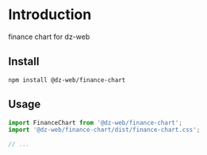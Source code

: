 # Introduction

finance chart for dz-web


## Install

```shell
npm install @dz-web/finance-chart
```

## Usage

```jsx
import FinanceChart from '@dz-web/finance-chart';
import '@dz-web/finance-chart/dist/finance-chart.css';

// ...
```

